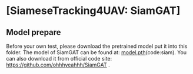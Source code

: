 # [SiameseTracking4UAV: SiamGAT]

## Model prepare

Before your own test, please download the pretrained model put it into this folder.
The model of SiamGAT can be found at: [model.pth](https://pan.baidu.com/s/1EqBAqX_0tA_OaL--eRLHgQ?pwd=siam)(code:siam).
You can also download it from official code site: https://github.com/ohhhyeahhh/SiamGAT .